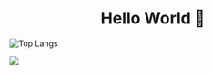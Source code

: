 <h1 align="center"> Hello World 👋 </h1>


![Top Langs](https://github-readme-stats-olive-nu-85.vercel.app/api/top-langs/?username=ljxi&layout=compact&theme=tokyonight)


![](https://github-readme-stats-olive-nu-85.vercel.app/api?username=ljxi&show_icons=true&theme=transparent)
